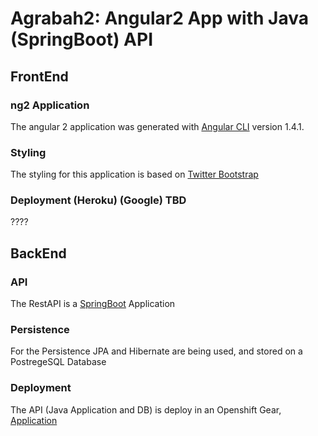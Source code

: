 # Agrabah2: Angular2 App with Java (SpringBoot) API

## FrontEnd
### ng2 Application
The angular 2 application was generated with [Angular CLI](https://github.com/angular/angular-cli) version 1.4.1.

### Styling

The styling for this application is based on [Twitter Bootstrap](https://getbootstrap.com)

### Deployment (Heroku) (Google) TBD

????

## BackEnd
### API 

The RestAPI is a [SpringBoot](https://spring.io/) Application

### Persistence

For the Persistence JPA and Hibernate are being used, and stored on a PostregeSQL Database

### Deployment

The API (Java Application and DB) is deploy in an Openshift Gear, [Application](http://agrabah2-pallares.rhcloud.com/)
